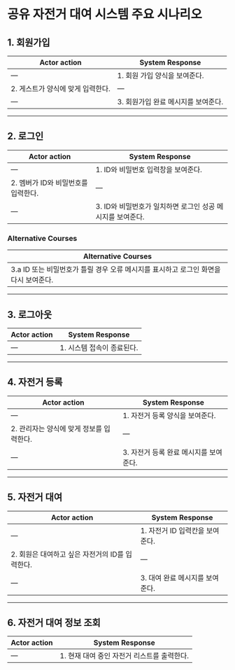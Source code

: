# 공유 자전거 대여 시스템 주요 시나리오

## 1. 회원가입

| Actor action                             | System Response                     |
| ----------------------------------------- | ------------------------------------ |
| —                                         | 1. 회원 가입 양식을 보여준다.        |
| 2. 게스트가 양식에 맞게 입력한다.         | —                                    |
| —                                         | 3. 회원가입 완료 메시지를 보여준다.  |

---

## 2. 로그인

| Actor action                                | System Response                                                          |
| -------------------------------------------- | ------------------------------------------------------------------------- |
| —                                            | 1. ID와 비밀번호 입력창을 보여준다.                                       |
| 2. 멤버가 ID와 비밀번호를 입력한다.           | —                                                                         |
| —                                            | 3. ID와 비밀번호가 일치하면 로그인 성공 메시지를 보여준다.                |

### Alternative Courses

| Alternative Courses                                                                                           |
| ------------------------------------------------------------------------------------------------------------- |
| 3.a ID 또는 비밀번호가 틀릴 경우 오류 메시지를 표시하고 로그인 화면을 다시 보여준다.                         |

---

## 3. 로그아웃

| Actor action | System Response           |
| ------------ | -------------------------- |
| —            | 1. 시스템 접속이 종료된다. |

---

## 4. 자전거 등록

| Actor action                                      | System Response                      |
| -------------------------------------------------- | -------------------------------------|
| —                                                  | 1. 자전거 등록 양식을 보여준다.      |
| 2. 관리자는 양식에 맞게 정보를 입력한다.          | —                                    |
| —                                                  | 3. 자전거 등록 완료 메시지를 보여준다.|

---

## 5. 자전거 대여

| Actor action                                      | System Response                      |
| -------------------------------------------------- | -------------------------------------|
| —                                                  | 1. 자전거 ID 입력칸을 보여준다.      |
| 2. 회원은 대여하고 싶은 자전거의 ID를 입력한다.    | —                                    |
| —                                                  | 3. 대여 완료 메시지를 보여준다.      |

---

## 6. 자전거 대여 정보 조회

| Actor action | System Response                                         |
| ------------ | -------------------------------------------------------- |
| —            | 1. 현재 대여 중인 자전거 리스트를 출력한다.            |

